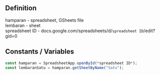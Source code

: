 ## Definition
hamparan - spreadsheet, GSheets file  
lembaran - sheet  
spreadsheet ID - docs.google.com/spreadsheets/d/`spreadsheet ID`/edit?gid=0  

## Constants / Variables

```js
const hamparan = SpreadsheetApp.openById(*spreadsheet ID*);
const lembaranSatu = hamparan.getSheetByName("Satu");
```
